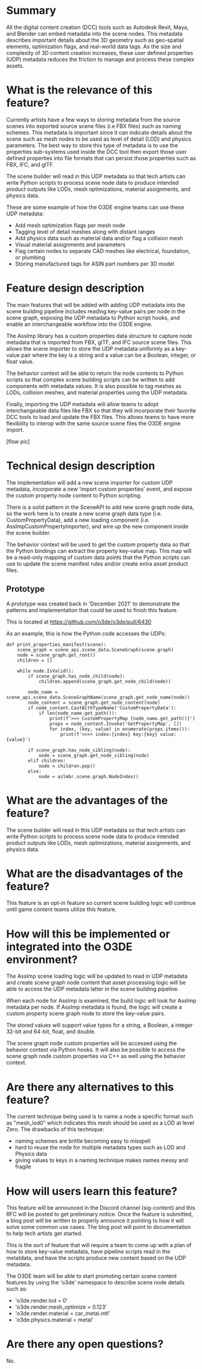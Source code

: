 # Summary

All the digital content creation (DCC) tools such as Autodesk Revit, Maya, and Blender can embed metadata into the scene nodes. This metadata describes important details about the 3D geometry such as geo-spatial elements, optimization flags, and real-world data tags. As the size and complexity of 3D content creation increases, these user defined properties (UDP) metadata reduces the friction to manage and process these complex assets.

# What is the relevance of this feature?

Currently artists have a few ways to storing metadata from the source scenes into exported source scene files (i.e FBX files) such as naming schemes. This metadata is important since it can indicate details about the scene such as mesh nodes to be used as level of detail (LOD) and physics parameters. The best way to store this type of metadata is to use the properties sub-systems used inside the DCC tool then export those user defined properties into file formats that can persist those properties such as FBX, IFC, and glTF. 

The scene builder will read in this UDP metadata so that tech artists can write Python scripts to process scene node data to produce intended product outputs like LODs, mesh optimizations, material assignments, and physics data. 

These are some example of how the O3DE engine teams can use these UDP metadata:

- Add mesh optimization flags per mesh node
- Tagging level of detail meshes along with distant ranges
- Add physics data such as material data and/or flag a collision mesh
- Visual material assignments and parameters
- Flag certain nodes to separate CAD meshes like electrical, foundation, or plumbing
- Storing manufactured tags for ASIN part numbers per 3D model

# Feature design description

The main features that will be added with adding UDP metadata into the scene building pipeline includes reading key-value pairs per node in the scene graph, exposing the UDP metadata to Python script hooks, and enable an interchangeable workflow into the O3DE engine.

The AssImp library has a custom properties data structure to capture node metadata that is imported from FBX, glTF, and IFC source scene files. This allows the scene importer to store the UDP metadata uniformly as a key-value pair where the key is a string and a value can be a Boolean, integer, or float value.

The behavior context will be able to return the node contents to Python scripts so that complex scene building scripts can be written to add components with metadata values. It is also possible to tag meshes as LODs, collision meshes, and material properties using the UDP metadata.

Finally, importing the UDP metadata will allow teams to adopt interchangeable data files like FBX so that they will incorporate their favorite DCC tools to load and update the FBX files. This allows teams to have more flexibility to interop with the same source scene files the O3DE engine import.

[flow pic]

# Technical design description

The implementation will add a new scene importer for custom UDP metadata, incorporate a new ‘import custom properties’ event, and expose the custom property node content to Python scripting.

There is a solid pattern in the SceneAPI to add new scene graph node data, so the work here is to create a new scene graph data type (i.e. CustomPropertyData), add a new loading component (i.e. AssImpCustomPropertyImporter), and wire up the new component inside the scene builder.

The behavior context will be used to get the custom property data so that the Python bindings can extract the property key-value map. This map will be a read-only mapping of custom data points that the Python scripts can use to update the scene manifest rules and/or create extra asset product files.

## Prototype

A prototype was created back in 'December 2021' to demonstrate the patterns and implementation that could be used to finish this feature.

This is located at https://github.com/o3de/o3de/pull/6430

As an example, this is how the Python code accesses the UDPs:

```
def print_properties_manifest(scene):
    scene_graph = scene_api.scene_data.SceneGraph(scene.graph)
    node = scene_graph.get_root()
    children = []
 
    while node.IsValid():
        if scene_graph.has_node_child(node):
            children.append(scene_graph.get_node_child(node))
 
        node_name = scene_api.scene_data.SceneGraphName(scene_graph.get_node_name(node))
        node_content = scene_graph.get_node_content(node)
        if node_content.CastWithTypeName('CustomPropertyData'):
            if len(node_name.get_path()):
                print(f'>>> CustomPropertyMap {node_name.get_path()}')
                props = node_content.Invoke('GetPropertyMap', [])
                for index, (key, value) in enumerate(props.items()):
                    print(f'>>>> index:{index} key:{key} value:{value}')
 
        if scene_graph.has_node_sibling(node):
            node = scene_graph.get_node_sibling(node)
        elif children:
            node = children.pop()
        else:
            node = azlmbr.scene.graph.NodeIndex()
```

# What are the advantages of the feature?

The scene builder will read in this UDP metadata so that tech artists can write Python scripts to process scene node data to produce intended product outputs like LODs, mesh optimizations, material assignments, and physics data.

# What are the disadvantages of the feature?

This feature is an opt-in feature so current scene building logic will continue until game content teams utilize this feature. 

# How will this be implemented or integrated into the O3DE environment?

The AssImp scene loading logic will be updated to read in UDP metadata and create scene graph node content that asset processing logic will be able to access the UDP metadata latter in the scene building pipeline.

When each node for AssImp is examined, the build logic will look for AssImp metadata per node. If AssImp metadata is found, the logic will create a custom property scene graph node to store the key-value pairs. 

The stored values will support value types for a string, a Boolean, a integer 32-bit and 64-bit, float, and double. 

The scene graph node custom properties will be accessed using the behavior context via Python hooks. It will also be possible to access the scene graph node custom properties via C++ as well using the behavior context.

# Are there any alternatives to this feature?

The current technique being used is to name a node a specific format such as "mesh_lod0" which indicates this mesh should be used as a LOD at level Zero. The drawbacks of this technique:

- naming schemes are brittle becoming easy to misspell
- hard to reuse the node for multiple metadata types such as LOD and Physics data
- giving values to keys in a naming technique makes names messy and fragile

# How will users learn this feature?

This feature will be announced in the Discord channel (sig-content) and this RFC will be posted to get preliminary notice. Once the feature is submitted, a blog post will be written to properly announce it pointing to how it will solve some common use cases. The blog post will point to documentation to help tech artists get started. 

This is the sort of feature that will require a team to come up with a plan of how to store key-value metadata, have pipeline scripts read in the metatdata, and have the scripts produce new content based on the UDP metadata.

The O3DE team will be able to start promoting certain scene content features by using the 'o3de' namespace to describe scene node details such as:

- 'o3de.render.lod = 0'
- 'o3de.render.mesh_optimize = 0.123'
- 'o3de.render.material = car_metal.mtl'
- 'o3de.physics.material = metal'

# Are there any open questions?

No.

